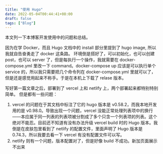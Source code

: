 ```yaml
---
title: "使用 Hugo"
date: 2022-05-04T00:44:41+08:00
draft: false
tags: ["Blog"]
---
```


本文列一下本博客开发使用中的问题和总结。

因为在学 Docker，而且 Hugo 文档中的 install 部分里提到了 hugo image, 所以我就自告奋勇走了 docker 这条路。
环境倒是搭好了，可以初始化，也可以创建 post，也可以 server 了，但是每执行一个操作，我就需要在 docker-compose.yml 里改一下 command。docker-compose up 应该是可以执行单个 service 的，所以我只需要把几个命令列在 docker-compose.yml 里就可以了，但是还是感觉用起来不称手。于是在本机上下载了 relase 版本。

写好第一篇文章之后，部署到了 vercel 上和 netlify 上，两个部署起来都特别特别简单。
但是都有一些问题：
1. vercel 的问题在于其文档中标注了它的 hugo 版本是 v0.58.2，而我本地开发用的是 v0.98.0。导致出现一个问题，vercel 没能正常处理列表项中的换行——本应属于同一列表的列表项被分割成了多个只含一个列表项的列表。这个绝对不能忍。目前还不知道有没有办法升级 vercel build 时的 Hugo 版本。我倒是在皮肤包里看到了 netlify 的配置文件，里面声明了 Hugo 版本是 0.74.3，所以我要去看一下 vercel 有没有配置文件可以写。
2. netlify 则有一个问题，版本配置对了，但是好像 build 不成功。新加页面展示不出来